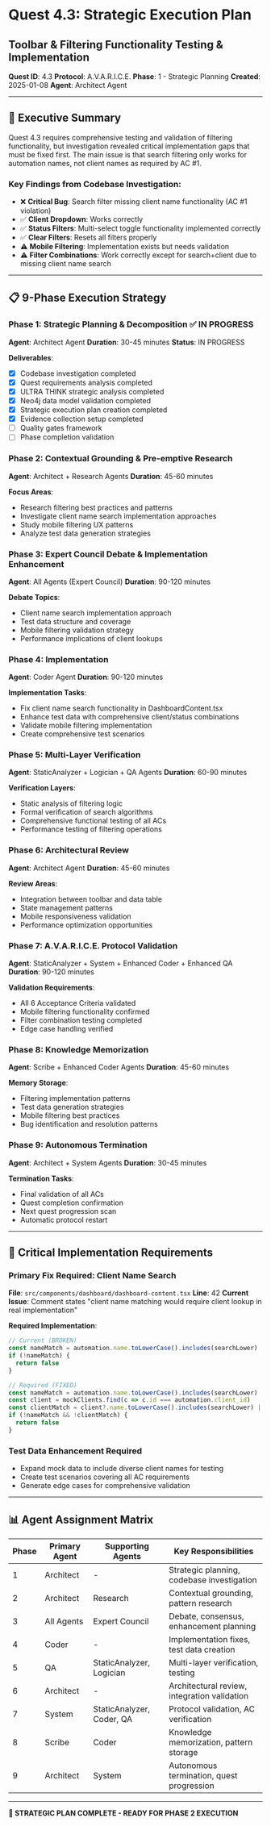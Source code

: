 # Quest 4.3: Strategic Execution Plan
## Toolbar & Filtering Functionality Testing & Implementation

**Quest ID**: 4.3
**Protocol**: A.V.A.R.I.C.E.
**Phase**: 1 - Strategic Planning
**Created**: 2025-01-08
**Agent**: Architect Agent

---

## 🎯 Executive Summary

Quest 4.3 requires comprehensive testing and validation of filtering functionality, but investigation revealed critical implementation gaps that must be fixed first. The main issue is that search filtering only works for automation names, not client names as required by AC #1.

### **Key Findings from Codebase Investigation:**
- ❌ **Critical Bug**: Search filter missing client name functionality (AC #1 violation)
- ✅ **Client Dropdown**: Works correctly
- ✅ **Status Filters**: Multi-select toggle functionality implemented correctly
- ✅ **Clear Filters**: Resets all filters properly
- ⚠️ **Mobile Filtering**: Implementation exists but needs validation
- ⚠️ **Filter Combinations**: Work correctly except for search+client due to missing client name search

---

## 📋 9-Phase Execution Strategy

### **Phase 1: Strategic Planning & Decomposition** ✅ IN PROGRESS
**Agent**: Architect Agent
**Duration**: 30-45 minutes
**Status**: IN PROGRESS

**Deliverables**:
- [x] Codebase investigation completed
- [x] Quest requirements analysis completed
- [x] ULTRA THINK strategic analysis completed
- [x] Neo4j data model validation completed
- [x] Strategic execution plan creation completed
- [x] Evidence collection setup completed
- [ ] Quality gates framework
- [ ] Phase completion validation

### **Phase 2: Contextual Grounding & Pre-emptive Research**
**Agent**: Architect + Research Agents
**Duration**: 45-60 minutes

**Focus Areas**:
- Research filtering best practices and patterns
- Investigate client name search implementation approaches
- Study mobile filtering UX patterns
- Analyze test data generation strategies

### **Phase 3: Expert Council Debate & Implementation Enhancement**
**Agent**: All Agents (Expert Council)
**Duration**: 90-120 minutes

**Debate Topics**:
- Client name search implementation approach
- Test data structure and coverage
- Mobile filtering validation strategy
- Performance implications of client lookups

### **Phase 4: Implementation**
**Agent**: Coder Agent
**Duration**: 90-120 minutes

**Implementation Tasks**:
- Fix client name search functionality in DashboardContent.tsx
- Enhance test data with comprehensive client/status combinations
- Validate mobile filtering implementation
- Create comprehensive test scenarios

### **Phase 5: Multi-Layer Verification**
**Agent**: StaticAnalyzer + Logician + QA Agents
**Duration**: 60-90 minutes

**Verification Layers**:
- Static analysis of filtering logic
- Formal verification of search algorithms
- Comprehensive functional testing of all ACs
- Performance testing of filtering operations

### **Phase 6: Architectural Review**
**Agent**: Architect Agent
**Duration**: 45-60 minutes

**Review Areas**:
- Integration between toolbar and data table
- State management patterns
- Mobile responsiveness validation
- Performance optimization opportunities

### **Phase 7: A.V.A.R.I.C.E. Protocol Validation**
**Agent**: StaticAnalyzer + System + Enhanced Coder + Enhanced QA
**Duration**: 90-120 minutes

**Validation Requirements**:
- All 6 Acceptance Criteria validated
- Mobile filtering functionality confirmed
- Filter combination testing completed
- Edge case handling verified

### **Phase 8: Knowledge Memorization**
**Agent**: Scribe + Enhanced Coder Agents
**Duration**: 45-60 minutes

**Memory Storage**:
- Filtering implementation patterns
- Test data generation strategies
- Mobile filtering best practices
- Bug identification and resolution patterns

### **Phase 9: Autonomous Termination**
**Agent**: Architect + System Agents
**Duration**: 30-45 minutes

**Termination Tasks**:
- Final validation of all ACs
- Quest completion confirmation
- Next quest progression scan
- Automatic protocol restart

---

## 🔧 Critical Implementation Requirements

### **Primary Fix Required: Client Name Search**
**File**: `src/components/dashboard/dashboard-content.tsx`
**Line**: 42
**Current Issue**: Comment states "client name matching would require client lookup in real implementation"

**Required Implementation**:
```typescript
// Current (BROKEN)
const nameMatch = automation.name.toLowerCase().includes(searchLower)
if (!nameMatch) {
  return false
}

// Required (FIXED)
const nameMatch = automation.name.toLowerCase().includes(searchLower)
const client = mockClients.find(c => c.id === automation.client_id)
const clientMatch = client?.name.toLowerCase().includes(searchLower) || false
if (!nameMatch && !clientMatch) {
  return false
}
```

### **Test Data Enhancement Required**
- Expand mock data to include diverse client names for testing
- Create test scenarios covering all AC requirements
- Generate edge cases for comprehensive validation

---

## 📊 Agent Assignment Matrix

| Phase | Primary Agent | Supporting Agents | Key Responsibilities |
|-------|---------------|-------------------|---------------------|
| 1 | Architect | - | Strategic planning, codebase investigation |
| 2 | Architect | Research | Contextual grounding, pattern research |
| 3 | All Agents | Expert Council | Debate, consensus, enhancement planning |
| 4 | Coder | - | Implementation fixes, test data creation |
| 5 | QA | StaticAnalyzer, Logician | Multi-layer verification, testing |
| 6 | Architect | - | Architectural review, integration validation |
| 7 | System | StaticAnalyzer, Coder, QA | Protocol validation, AC verification |
| 8 | Scribe | Coder | Knowledge memorization, pattern storage |
| 9 | Architect | System | Autonomous termination, quest progression |

---

**🚀 STRATEGIC PLAN COMPLETE - READY FOR PHASE 2 EXECUTION**